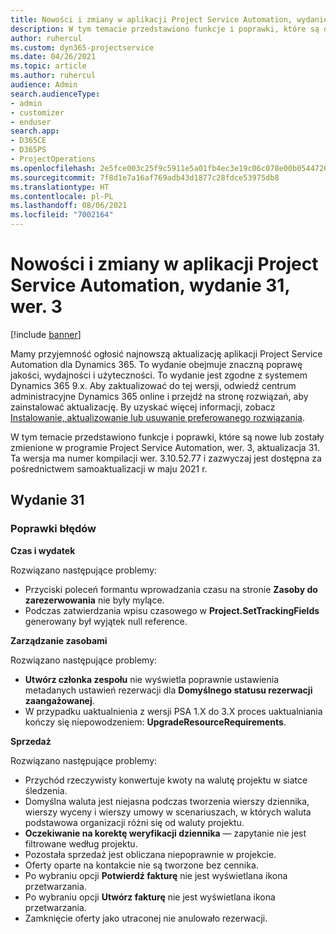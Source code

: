 ```yaml
---
title: Nowości i zmiany w aplikacji Project Service Automation, wydanie 31, wer. 3
description: W tym temacie przedstawiono funkcje i poprawki, które są dostepne w programie Project Service Automation, aktualizacja 31, wer. 3.
author: ruhercul
ms.custom: dyn365-projectservice
ms.date: 04/26/2021
ms.topic: article
ms.author: ruhercul
audience: Admin
search.audienceType:
- admin
- customizer
- enduser
search.app:
- D365CE
- D365PS
- ProjectOperations
ms.openlocfilehash: 2e5fce003c25f9c5911e5a01fb4ec3e19c06c078e00b054472699a522b9cd070
ms.sourcegitcommit: 7f8d1e7a16af769adb43d1877c28fdce53975db8
ms.translationtype: HT
ms.contentlocale: pl-PL
ms.lasthandoff: 08/06/2021
ms.locfileid: "7002164"
---
```

# <a name="whats-new-or-changed-in-project-service-automation-update-release-31-v3"></a>Nowości i zmiany w aplikacji Project Service Automation, wydanie 31, wer. 3

[!include [banner](../includes/psa-now-project-operations.md)]

Mamy przyjemność ogłosić najnowszą aktualizację aplikacji Project Service Automation dla Dynamics 365. To wydanie obejmuje znaczną poprawę jakości, wydajności i użyteczności. To wydanie jest zgodne z systemem Dynamics 365 9.x. Aby zaktualizować do tej wersji, odwiedź centrum administracyjne Dynamics 365 online i przejdź na stronę rozwiązań, aby zainstalować aktualizację. By uzyskać więcej informacji, zobacz [Instalowanie, aktualizowanie lub usuwanie preferowanego rozwiązania](/power-platform/admin/install-remove-preferred-solution).

W tym temacie przedstawiono funkcje i poprawki, które są nowe lub zostały zmienione w programie Project Service Automation, wer. 3, aktualizacja 31. Ta wersja ma numer kompilacji wer. 3.10.52.77 i zazwyczaj jest dostępna za pośrednictwem samoaktualizacji w maju 2021 r.

## <a name="update-release-31"></a>Wydanie 31

### <a name="bug-fixes"></a>Poprawki błędów

**Czas i wydatek**

Rozwiązano następujące problemy:

- Przyciski poleceń formantu wprowadzania czasu na stronie **Zasoby do zarezerwowania** nie były mylące.
- Podczas zatwierdzania wpisu czasowego w **Project.SetTrackingFields** generowany był wyjątek null reference.

**Zarządzanie zasobami**

Rozwiązano następujące problemy:

- **Utwórz członka zespołu** nie wyświetla poprawnie ustawienia metadanych ustawień rezerwacji dla **Domyślnego statusu rezerwacji zaangażowanej**.
- W przypadku uaktualnienia z wersji PSA 1.X do 3.X proces uaktualniania kończy się niepowodzeniem: **UpgradeResourceRequirements**.


**Sprzedaż**

Rozwiązano następujące problemy:

- Przychód rzeczywisty konwertuje kwoty na walutę projektu w siatce śledzenia.
- Domyślna waluta jest niejasna podczas tworzenia wierszy dziennika, wierszy wyceny i wierszy umowy w scenariuszach, w których waluta podstawowa organizacji różni się od waluty projektu.
- **Oczekiwanie na korektę weryfikacji dziennika** — zapytanie nie jest filtrowane według projektu.
- Pozostała sprzedaż jest obliczana niepoprawnie w projekcie.
- Oferty oparte na kontakcie nie są tworzone bez cennika.
- Po wybraniu opcji **Potwierdź fakturę** nie jest wyświetlana ikona przetwarzania.
- Po wybraniu opcji **Utwórz fakturę** nie jest wyświetlana ikona przetwarzania.
- Zamknięcie oferty jako utraconej nie anulowało rezerwacji.








